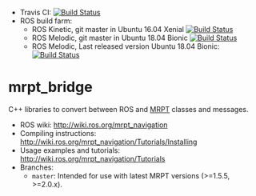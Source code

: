  * Travis CI: [![Build Status](https://travis-ci.org/mrpt-ros-pkg/mrpt_bridge.svg?branch=master)](https://travis-ci.org/mrpt-ros-pkg/mrpt_bridge)
 * ROS build farm:
   * ROS Kinetic, git master in Ubuntu 16.04 Xenial [![Build Status](http://build.ros.org/job/Kdev__mrpt_bridge__ubuntu_xenial_amd64/badge/icon)](http://build.ros.org/job/Kdev__mrpt_bridge__ubuntu_xenial_amd64/)
   * ROS Melodic, git master in Ubuntu 18.04 Bionic [![Build Status](http://build.ros.org/job/Mdev__mrpt_bridge__ubuntu_bionic_amd64/badge/icon)](http://build.ros.org/job/Mdev__mrpt_bridge__ubuntu_bionic_amd64/)
   * ROS Melodic, Last released version Ubuntu 18.04 Bionic: [![Build Status](http://build.ros.org/job/Mbin_uB64__mrpt_bridge__ubuntu_bionic_amd64__binary/badge/icon)](http://build.ros.org/job/Mbin_uB64__mrpt_bridge__ubuntu_bionic_amd64__binary/)

mrpt_bridge
===============

C++ libraries to convert between ROS and [MRPT](http://www.mrpt.org/) classes and messages.

* ROS wiki: http://wiki.ros.org/mrpt_navigation
* Compiling instructions: http://wiki.ros.org/mrpt_navigation/Tutorials/Installing
* Usage examples and tutorials: http://wiki.ros.org/mrpt_navigation/Tutorials
* Branches:
  * `master`: Intended for use with latest MRPT versions (>=1.5.5, >=2.0.x).
